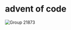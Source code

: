 # advent of code

![Group 21873](https://github.com/M-U-C-K-A/advent-of-code/assets/96072629/29ffc151-ba00-4829-8498-f68f50f15c19)
